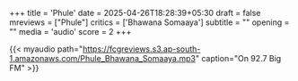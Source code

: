 +++
title = 'Phule'
date = 2025-04-26T18:28:39+05:30
draft = false
mreviews = ["Phule"]
critics = ['Bhawana Somaaya']
subtitle = ""
opening = ""
media = 'audio'
score = 2
+++

{{< myaudio path="https://fcgreviews.s3.ap-south-1.amazonaws.com/Phule_Bhawana_Somaaya.mp3" caption="On 92.7 Big FM" >}}
